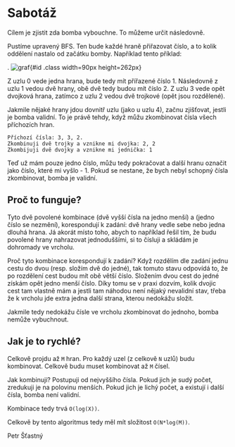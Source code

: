 # Sabotáž

Cílem je zjistit zda bomba vybouchne. To můžeme určit následovně.

Pustíme upravený BFS. Ten bude každé hraně přiřazovat číslo, a to kolik oddělení nastalo od začátku bomby.
Například tento příklad:

. ![graf](img.png){#id .class width=90px height=262px}

Z uzlu 0 vede jedna hrana, bude tedy mít přířazené číslo 1. Následovně z uzlu 1 vedou dvě hrany, obě dvě tedy budou mít číslo 2. Z uzlu 3 vede opět dvojková hrana, zatímco z uzlu 2 vedou dvě trojkové (opět jsou rozdělené).

Jakmile nějaké hrany jdou dovnitř uzlu (jako u uzlu 4), začnu zjišťovat, jestli je bomba validní. To je právě tehdy, když můžu zkombinovat čísla všech příchozích hran.

```
Příchozí čísla: 3, 3, 2.
Zkombinuji dvě trojky a vznikne mi dvojka: 2, 2
Zkombijuji dvě dvojky a vznikne mi jednička: 1
```

Teď už mám pouze jedno číslo, můžu tedy pokračovat a další hranu označit jako číslo, které mi vyšlo - 1. Pokud se nestane, že bych nebyl schopný čísla zkombinovat, bomba je validní.

## Proč to funguje?

Tyto dvě povolené kombinace (dvě vyšší čísla na jedno menší) a (jedno číslo se nezmění), korespondují k zadání: dvě hrany vedle sebe nebo jedna dlouhá hrana. Já akorát místo toho, abych to například řešil tím, že budu povolené hrany nahrazovat jednoduššími, si to čísluji a skládám je dohromady ve vrcholu.

Proč tyto kombinace korespondují k zadání? Když rozdělím dle zadání jednu cestu do dvou (resp. složím dvě do jedné), tak tomuto stavu odpovídá to, že po rozdělení cest budou mít obě větší číslo. Složením dvou cest do jedné získám opět jedno menší číslo. Díky tomu se v praxi dozvím, kolik dvojic cest tam vlastně mám a jestli tam náhodou není nějaký nevalidní stav, třeba že k vrcholu jde extra jedna další strana, kterou nedokážu složit. 

Jakmile tedy nedokážu čísle ve vrcholu zkombinovat do jednoho, bomba nemůže vybuchnout.

## Jak je to rychlé?

Celkově projdu až `M` hran. Pro každý uzel (z celkově `N` uzlů) budu kombinovat. Celkově budu muset kombinovat až `M` čísel.

Jak kombinuji? Postupuji od nejvyššího čísla. Pokud jich je sudý počet, zredukuji je na polovinu menších. Pokud jich je lichý počet, a existují i další čísla, bomba není validní.

Kombinace tedy trvá `O(log(X))`.

Celkově by tento algoritmus tedy měl mít složitost `O(N*log(M))`.

Petr Šťastný
